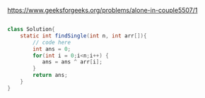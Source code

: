 https://www.geeksforgeeks.org/problems/alone-in-couple5507/1

```java

class Solution{
    static int findSingle(int n, int arr[]){
        // code here
        int ans = 0;
        for(int i = 0;i<n;i++) {
           ans = ans ^ arr[i]; 
        }
        return ans;
    }
}

```
